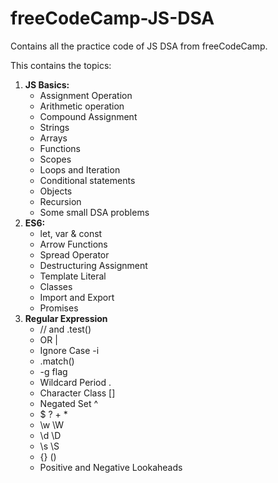 # freeCodeCamp-JS-DSA
Contains all the practice code of JS DSA from freeCodeCamp. <br>

This contains the topics: 
1. **JS Basics:**
	- Assignment Operation  
	- Arithmetic operation 
	- Compound Assignment
	- Strings 
	- Arrays 
	- Functions 
	- Scopes 
	- Loops and Iteration 
	- Conditional statements 
	- Objects 
	- Recursion 
	- Some small DSA problems 
2. **ES6:**
	- let, var & const
	- Arrow Functions
	- Spread Operator
	- Destructuring Assignment  
	- Template Literal  
	- Classes
	- Import and Export 
	- Promises
3. **Regular Expression**
	- // and .test()
	- OR |
	- Ignore Case -i
	- .match()
	- -g flag
	- Wildcard Period .
	- Character Class []
	- Negated Set ^
	- $ ? + * 
	- \w \W
	- \d \D
	- \s \S
	- {} ()
	- Positive and Negative Lookaheads
